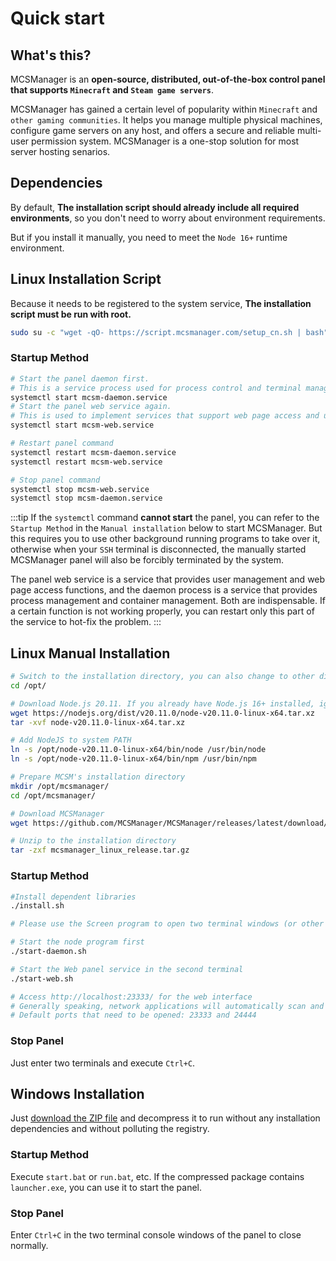 # Quick start

## What's this?

MCSManager is an **open-source, distributed, out-of-the-box control panel that supports `Minecraft` and `Steam game servers`**.

MCSManager has gained a certain level of popularity within `Minecraft` and `other gaming communities`. It helps you manage multiple physical machines, configure game servers on any host, and offers a secure and reliable multi-user permission system. MCSManager is a one-stop solution for most server hosting senarios.

## Dependencies

By default, **The installation script should already include all required environments**, so you don't need to worry about environment requirements.

But if you install it manually, you need to meet the `Node 16+` runtime environment.

## Linux Installation Script

Because it needs to be registered to the system service, **The installation script must be run with root.**

```bash
sudo su -c "wget -qO- https://script.mcsmanager.com/setup_cn.sh | bash"
```

### Startup Method

```bash
# Start the panel daemon first.
# This is a service process used for process control and terminal management.
systemctl start mcsm-daemon.service
# Start the panel web service again.
# This is used to implement services that support web page access and user management.
systemctl start mcsm-web.service

# Restart panel command
systemctl restart mcsm-daemon.service
systemctl restart mcsm-web.service

# Stop panel command
systemctl stop mcsm-web.service
systemctl stop mcsm-daemon.service

```

:::tip
If the `systemctl` command **cannot start** the panel, you can refer to the `Startup Method` in the `Manual installation` below to start MCSManager.
But this requires you to use other background running programs to take over it, otherwise when your `SSH` terminal is disconnected, the manually started MCSManager panel will also be forcibly terminated by the system.

The panel web service is a service that provides user management and web page access functions, and the daemon process is a service that provides process management and container management. Both are indispensable. If a certain function is not working properly, you can restart only this part of the service to hot-fix the problem.
:::

## Linux Manual Installation

```bash
# Switch to the installation directory, you can also change to other directories.
cd /opt/

# Download Node.js 20.11. If you already have Node.js 16+ installed, ignore this step.
wget https://nodejs.org/dist/v20.11.0/node-v20.11.0-linux-x64.tar.xz
tar -xvf node-v20.11.0-linux-x64.tar.xz

# Add NodeJS to system PATH
ln -s /opt/node-v20.11.0-linux-x64/bin/node /usr/bin/node
ln -s /opt/node-v20.11.0-linux-x64/bin/npm /usr/bin/npm

# Prepare MCSM's installation directory
mkdir /opt/mcsmanager/
cd /opt/mcsmanager/

# Download MCSManager
wget https://github.com/MCSManager/MCSManager/releases/latest/download/mcsmanager_linux_release.tar.gz

# Unzip to the installation directory
tar -zxf mcsmanager_linux_release.tar.gz

```

### Startup Method

```bash
#Install dependent libraries
./install.sh

# Please use the Screen program to open two terminal windows (or other takeover programs)

# Start the node program first
./start-daemon.sh

# Start the Web panel service in the second terminal
./start-web.sh

# Access http://localhost:23333/ for the web interface
# Generally speaking, network applications will automatically scan and connect to the local daemon.
# Default ports that need to be opened: 23333 and 24444
```

### Stop Panel

Just enter two terminals and execute `Ctrl+C`.

## Windows Installation

Just [download the ZIP file](http://oss.duzuii.com/MCSManager/MCSManager-ZH) and decompress it to run without any installation dependencies and without polluting the registry.

### Startup Method

Execute `start.bat` or `run.bat`, etc. If the compressed package contains `launcher.exe`, you can use it to start the panel.

### Stop Panel

Enter `Ctrl+C` in the two terminal console windows of the panel to close normally.
